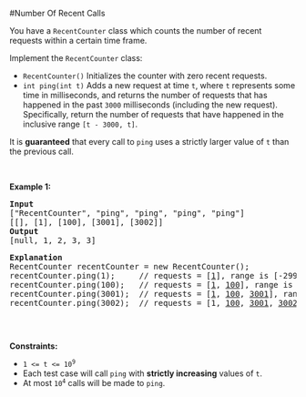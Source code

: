 #Number Of Recent Calls
<p>You have a <code>RecentCounter</code> class which counts the number of recent requests within a certain time frame.</p>
<p>Implement the <code>RecentCounter</code> class:</p>
<ul>
<li><code>RecentCounter()</code> Initializes the counter with zero recent requests.</li>
<li><code>int ping(int t)</code> Adds a new request at time <code>t</code>, where <code>t</code> represents some time in milliseconds, and returns the number of requests that has happened in the past <code>3000</code> milliseconds (including the new request). Specifically, return the number of requests that have happened in the inclusive range <code>[t - 3000, t]</code>.</li>
</ul>
<p>It is <strong>guaranteed</strong> that every call to <code>ping</code> uses a strictly larger value of <code>t</code> than the previous call.</p>
<p> </p>
<p><strong class="example">Example 1:</strong></p>
<pre><strong>Input</strong>
["RecentCounter", "ping", "ping", "ping", "ping"]
[[], [1], [100], [3001], [3002]]
<strong>Output</strong>
[null, 1, 2, 3, 3]
<p><strong>Explanation</strong>
RecentCounter recentCounter = new RecentCounter();
recentCounter.ping(1);     // requests = [<u>1</u>], range is [-2999,1], return 1
recentCounter.ping(100);   // requests = [<u>1</u>, <u>100</u>], range is [-2900,100], return 2
recentCounter.ping(3001);  // requests = [<u>1</u>, <u>100</u>, <u>3001</u>], range is [1,3001], return 3
recentCounter.ping(3002);  // requests = [1, <u>100</u>, <u>3001</u>, <u>3002</u>], range is [2,3002], return 3
</pre></p>
<p> </p>
<p><strong>Constraints:</strong></p>
<ul>
<li><code>1 &lt;= t &lt;= 10<sup>9</sup></code></li>
<li>Each test case will call <code>ping</code> with <strong>strictly increasing</strong> values of <code>t</code>.</li>
<li>At most <code>10<sup>4</sup></code> calls will be made to <code>ping</code>.</li>
</ul>
